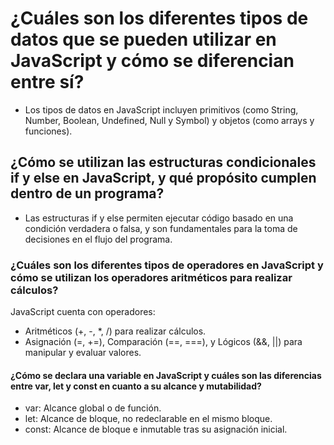# ¿Cuáles son los diferentes tipos de datos que se pueden utilizar en JavaScript y cómo se diferencian entre sí?

- Los tipos de datos en JavaScript incluyen primitivos (como String, Number, Boolean, Undefined, Null y Symbol) y objetos (como arrays y funciones).

## ¿Cómo se utilizan las estructuras condicionales if y else en JavaScript, y qué propósito cumplen dentro de un programa?

- Las estructuras if y else permiten ejecutar código basado en una condición verdadera o falsa, y son fundamentales para la toma de decisiones en el flujo del programa.

### ¿Cuáles son los diferentes tipos de operadores en JavaScript y cómo se utilizan los operadores aritméticos para realizar cálculos?

 JavaScript cuenta con operadores:

- Aritméticos (+, -, *, /) para realizar cálculos.
- Asignación (=, +=), Comparación (==, ===), y Lógicos (&&, ||) para manipular y evaluar valores.

#### ¿Cómo se declara una variable en JavaScript y cuáles son las diferencias entre var, let y const en cuanto a su alcance y mutabilidad?

- var: Alcance global o de función.
- let: Alcance de bloque, no redeclarable en el mismo bloque.
- const: Alcance de bloque e inmutable tras su asignación inicial.
